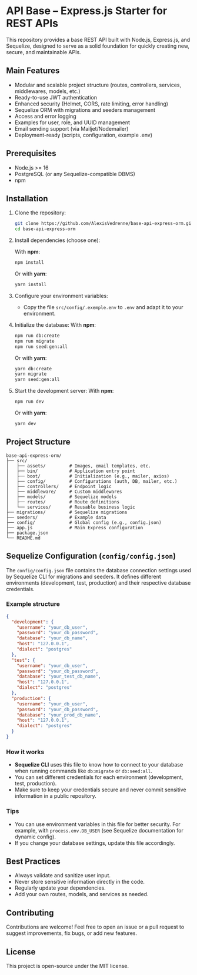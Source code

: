 # API Base – Express.js Starter for REST APIs

This repository provides a base REST API built with Node.js, Express.js, and Sequelize, designed to serve as a solid foundation for quickly creating new, secure, and maintainable APIs.

## Main Features

- Modular and scalable project structure (routes, controllers, services, middlewares, models, etc.)
- Ready-to-use JWT authentication
- Enhanced security (Helmet, CORS, rate limiting, error handling)
- Sequelize ORM with migrations and seeders management
- Access and error logging
- Examples for user, role, and UUID management
- Email sending support (via Mailjet/Nodemailer)
- Deployment-ready (scripts, configuration, example .env)

## Prerequisites

- Node.js >= 16
- PostgreSQL (or any Sequelize-compatible DBMS)
- npm

## Installation

1. Clone the repository:
   ```bash
   git clone https://github.com/AlexisVedrenne/base-api-express-orm.git
   cd base-api-express-orm
   ```

2. Install dependencies (choose one):

   With **npm**:
   ```bash
   npm install
   ```

   Or with **yarn**:
   ```bash
   yarn install
   ```

3. Configure your environment variables:
   - Copy the file `src/config/.exemple.env` to `.env` and adapt it to your environment.

4. Initialize the database:
   With **npm**:
   ```bash
   npm run db:create
   npm run migrate
   npm run seed:gen:all
   ```
   Or with **yarn**:
   ```bash
   yarn db:create
   yarn migrate
   yarn seed:gen:all
   ```

5. Start the development server:
   With **npm**:
   ```bash
   npm run dev
   ```
   Or with **yarn**:
   ```bash
   yarn dev
   ```

## Project Structure

```
base-api-express-orm/
├── src/
│   ├── assets/         # Images, email templates, etc.
│   ├── bin/            # Application entry point
│   ├── boot/           # Initialization (e.g., mailer, axios)
│   ├── config/         # Configurations (auth, DB, mailer, etc.)
│   ├── controllers/    # Endpoint logic
│   ├── middleware/     # Custom middlewares
│   ├── models/         # Sequelize models
│   ├── routes/         # Route definitions
│   └── services/       # Reusable business logic
├── migrations/         # Sequelize migrations
├── seeders/            # Example data
├── config/             # Global config (e.g., config.json)
├── app.js              # Main Express configuration
├── package.json
└── README.md
```

## Sequelize Configuration (`config/config.json`)

The `config/config.json` file contains the database connection settings used by Sequelize CLI for migrations and seeders. It defines different environments (development, test, production) and their respective database credentials.

### Example structure

```json
{
  "development": {
    "username": "your_db_user",
    "password": "your_db_password",
    "database": "your_db_name",
    "host": "127.0.0.1",
    "dialect": "postgres"
  },
  "test": {
    "username": "your_db_user",
    "password": "your_db_password",
    "database": "your_test_db_name",
    "host": "127.0.0.1",
    "dialect": "postgres"
  },
  "production": {
    "username": "your_db_user",
    "password": "your_db_password",
    "database": "your_prod_db_name",
    "host": "127.0.0.1",
    "dialect": "postgres"
  }
}
```

### How it works

- **Sequelize CLI** uses this file to know how to connect to your database when running commands like `db:migrate` or `db:seed:all`.
- You can set different credentials for each environment (development, test, production).
- Make sure to keep your credentials secure and never commit sensitive information in a public repository.

### Tips

- You can use environment variables in this file for better security. For example, with `process.env.DB_USER` (see Sequelize documentation for dynamic config).
- If you change your database settings, update this file accordingly.

## Best Practices

- Always validate and sanitize user input.
- Never store sensitive information directly in the code.
- Regularly update your dependencies.
- Add your own routes, models, and services as needed.

## Contributing

Contributions are welcome! Feel free to open an issue or a pull request to suggest improvements, fix bugs, or add new features.

## License

This project is open-source under the MIT license.